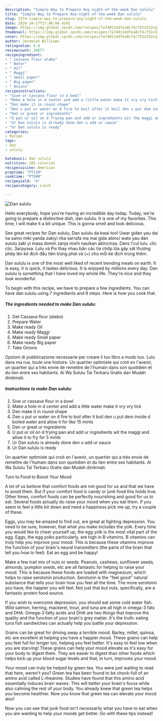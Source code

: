 ```yaml
---
description: "Simple Way to Prepare Any-night-of-the-week Dan sululu"
title: "Simple Way to Prepare Any-night-of-the-week Dan sululu"
slug: 2374-simple-way-to-prepare-any-night-of-the-week-dan-sululu
date: 2020-10-27T17:48:04.434Z
image: https://img-global.cpcdn.com/recipes/7a74011ddfea8cf4/751x532cq70/dan-sululu-recipe-main-photo.jpg
thumbnail: https://img-global.cpcdn.com/recipes/7a74011ddfea8cf4/751x532cq70/dan-sululu-recipe-main-photo.jpg
cover: https://img-global.cpcdn.com/recipes/7a74011ddfea8cf4/751x532cq70/dan-sululu-recipe-main-photo.jpg
author: Jeremiah Williams
ratingvalue: 4.8
reviewcount: 34677
recipeingredient:
- " Cassava flour alabo"
- " Water"
- " Oil"
- " Maggi"
- " Small paper"
- " Big paper"
- " Onions"
recipeinstructions:
- "Sive ur cassava flour in a bowl"
- "Make a hole in d center and add a little water make it vry vry tick"
- "Den make it in round shape"
- "Den u put ur water on d fire to boil after it boil den u put dem inside d boiled water and allow it for like 15 mints"
- "Den ur great ur ingredients"
- "U put ur oil on d frying pan and add ur ingredients wit the maggi and allow it to fry for 5 mints"
- "Ur Dan sululu is already done den u add ur sauce"
- "Ur Dan sululu is ready"
categories:
- Recipe
tags:
- dan
- sululu

katakunci: dan sululu 
nutrition: 105 calories
recipecuisine: American
preptime: "PT11M"
cooktime: "PT50M"
recipeyield: "4"
recipecategory: Lunch

---
```



![Dan sululu](https://img-global.cpcdn.com/recipes/7a74011ddfea8cf4/751x532cq70/dan-sululu-recipe-main-photo.jpg)

Hello everybody, hope you're having an incredible day today. Today, we're going to prepare a distinctive dish, dan sululu. It is one of my favorites. This time, I will make it a bit unique. This is gonna smell and look delicious.

See great recipes for Dan sululu, Dan sululu da kwai too! Uwar gidan yau dai na samo miki yanda zakiyi rika sarrafa ma mai gida abinci wato yau dan sululu zaki yi masa domin zanja mishi nauikan abincinsa. Dans l&#39;cul lulu. clic clic. Загрузка. Lulu và Pix thay nhau bắn các tia chớp lửa gây sát thương phép lên kẻ địch đầu tiên trúng phải và (+) cho mỗi kẻ địch trúng thêm.

Dan sululu is one of the most well liked of recent trending meals on earth. It is easy, it is quick, it tastes delicious. It is enjoyed by millions every day. Dan sululu is something that I have loved my whole life. They're nice and they look wonderful.


To begin with this recipe, we have to prepare a few ingredients. You can have dan sululu using 7 ingredients and 8 steps. Here is how you cook that.

<!--inarticleads1-->

##### The ingredients needed to make Dan sululu:

1. Get  Cassava flour (alabo)
1. Prepare  Water
1. Make ready  Oil
1. Make ready  Maggi
1. Make ready  Small paper
1. Make ready  Big paper
1. Take  Onions


Opzioni di pubblicazione necessarie per creare il tuo libro a modo tuo. Lulu dans ma rue, toute une histoire. Un quartier optimiste qui croit en l&#39;avenir, un quartier qui a très envie de remettre de l&#39;humain dans son quotidien et du lien entre ses habitants. Ai Wa Sululu Tai Terbaru Gratis dan Mudah dinikmati. 

<!--inarticleads2-->

##### Instructions to make Dan sululu:

1. Sive ur cassava flour in a bowl
1. Make a hole in d center and add a little water make it vry vry tick
1. Den make it in round shape
1. Den u put ur water on d fire to boil after it boil den u put dem inside d boiled water and allow it for like 15 mints
1. Den ur great ur ingredients
1. U put ur oil on d frying pan and add ur ingredients wit the maggi and allow it to fry for 5 mints
1. Ur Dan sululu is already done den u add ur sauce
1. Ur Dan sululu is ready


Un quartier optimiste qui croit en l&#39;avenir, un quartier qui a très envie de remettre de l&#39;humain dans son quotidien et du lien entre ses habitants. Ai Wa Sululu Tai Terbaru Gratis dan Mudah dinikmati. 

Turn to Food to Boost Your Mood


A lot of us believe that comfort foods are not good for us and that we have to avoid them. But if your comfort food is candy or junk food this holds true. Other times, comfort foods can be perfectly nourishing and good for us to eat. Several foods actually do raise your mood when you eat them. If you seem to feel a little bit down and need a happiness pick me up, try a couple of these.

Eggs, you may be amazed to find out, are great at fighting depression. You need to be sure, however, that what you make includes the yolk. Every time you would like to cheer yourself up, the egg yolk is the most vital part of the egg. Eggs, the egg yolks particularly, are high in B vitamins. B vitamins can truly help you improve your mood. This is because these vitamins improve the function of your brain's neural transmitters (the parts of the brain that tell you how to feel). Eat an egg and be happy!

Make a few trail mix of nuts or seeds. Peanuts, cashews, sunflower seeds, almonds, pumpkin seeds, etc are all fantastic for helping to raise your mood. This is because these foods are loaded with magnesium, which helps to raise serotonin production. Serotonin is the "feel good" natural substance that tells your brain how you feel all the time. The more serotonin you have, the happier you will feel. Not just that but nuts, specifically, are a fantastic protein food source.

If you wish to overcome depression, you should eat some cold water fish. Wild salmon, herring, mackerel, trout, and tuna are all high in omega-3 fats and DHA. Omega-3 fatty acids and DHA are two things that improve the quality and the function of your brain's grey matter. It's the truth: eating tuna fish sandwiches can actually help you battle your depression. 

Grains can be great for driving away a terrible mood. Barley, millet, quinoa, etc are excellent at helping you have a happier mood. These grains can help you feel full for longer too, helping you feel better. It's easy to feel low when you are starving! These grains can help your mood elevate as it's easy for your body to digest them. They are easier to digest than other foods which helps kick up your blood sugar levels and that, in turn, improves your mood.

Your mood can truly be helped by green tea. You were just waiting to read that here, weren't you? Green tea has been found to be chock-full of an amino acid called L-theanine. Studies have found that this amino acid essentially induces brain waves. This will better your brain's focus while also calming the rest of your body. You already knew that green tea helps you become healthier. Now you know that green tea can elevate your mood also!

Now you can see that junk food isn't necessarily what you have to eat when you are wanting to help your moods get better. Go  with  these tips  instead!


